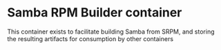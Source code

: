 # Samba RPM Builder container

This container exists to facilitate building Samba from SRPM, and storing the resulting artifacts for consumption by other containers
